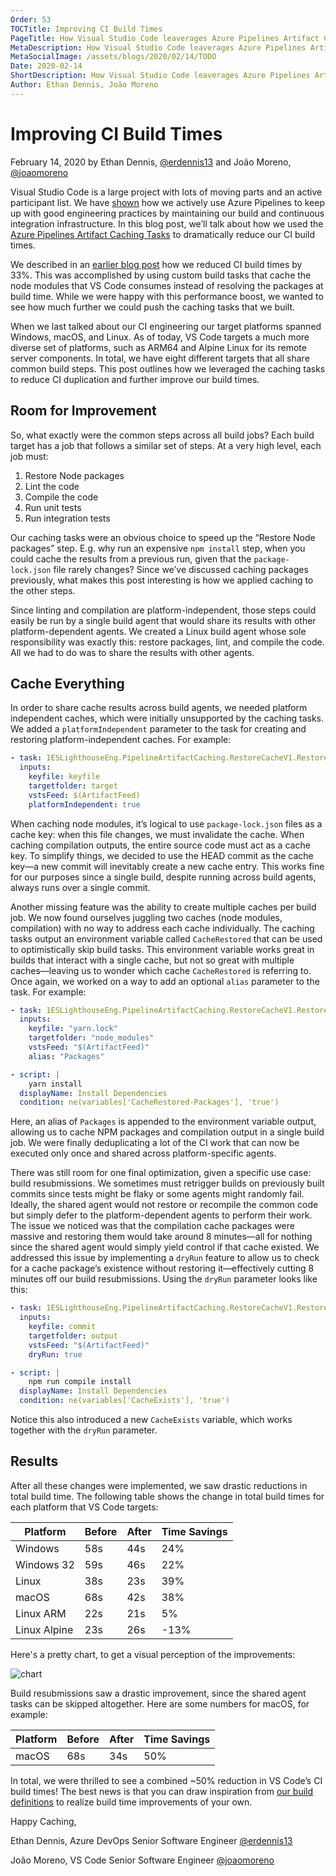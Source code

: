 ```yaml
---
Order: 53
TOCTitle: Improving CI Build Times
PageTitle: How Visual Studio Code leaverages Azure Pipelines Artifact Caching Tasks to improve CI
MetaDescription: How Visual Studio Code leaverages Azure Pipelines Artifact Caching Tasks to improve CI
MetaSocialImage: /assets/blogs/2020/02/14/TODO
Date: 2020-02-14
ShortDescription: How Visual Studio Code leaverages Azure Pipelines Artifact Caching Tasks to improve CI
Author: Ethan Dennis, João Moreno
---
```

# Improving CI Build Times

February 14, 2020 by Ethan Dennis, [@erdennis13](https://twitter.com/erdennis13) and João Moreno, [@joaomoreno](https://twitter.com/joaomoreno)

Visual Studio Code is a large project with lots of moving parts and an active participant list. We have [shown](https://code.visualstudio.com/blogs/2018/09/12/engineering-with-azure-pipelines) how we actively use Azure Pipelines to keep up with good engineering practices by maintaining our build and continuous integration infrastructure. In this blog post, we’ll talk about how we used the [Azure Pipelines Artifact Caching Tasks](https://github.com/Microsoft/azure-pipelines-artifact-caching-tasks) to dramatically reduce our CI build times.

We described in an [earlier blog post](https://medium.com/crawl-walk-sprint/reducing-vs-code-ci-build-times-by-33-dbb1715b5028) how we reduced CI build times by 33%. This was accomplished by using custom build tasks that cache the node modules that VS Code consumes instead of resolving the packages at build time. While we were happy with this performance boost, we wanted to see how much further we could push the caching tasks that we built.

When we last talked about our CI engineering our target platforms spanned Windows, macOS, and Linux. As of today, VS Code targets a much more diverse set of platforms, such as ARM64 and Alpine Linux for its remote server components. In total, we have eight different targets that all share common build steps. This post outlines how we leveraged the caching tasks to reduce CI duplication and further improve our build times.

## Room for Improvement

So, what exactly were the common steps across all build jobs? Each build target has a job that follows a similar set of steps. At a very high level, each job must:

1. Restore Node packages
2. Lint the code
3. Compile the code
4. Run unit tests
5. Run integration tests

Our caching tasks were an obvious choice to speed up the “Restore Node packages” step. E.g. why run an expensive `npm install` step, when you could cache the results from a previous run, given that the `package-lock.json` file rarely changes? Since we’ve discussed caching packages previously, what makes this post interesting is how we applied caching to the other steps.

Since linting and compilation are platform-independent, those steps could easily be run by a single build agent that would share its results with other platform-dependent agents. We created a Linux build agent whose sole responsibility was exactly this: restore packages, lint, and compile the code. All we had to do was to share the results with other agents.

## Cache Everything

In order to share cache results across build agents, we needed platform independent caches, which were initially unsupported by the caching tasks. We added a `platformIndependent` parameter to the task for creating and restoring platform-independent caches. For example:

```yml
- task: 1ESLighthouseEng.PipelineArtifactCaching.RestoreCacheV1.RestoreCache@1
  inputs:
    keyfile: keyfile
    targetfolder: target
    vstsFeed: $(ArtifactFeed)
    platformIndependent: true
```

When caching node modules, it’s logical to use `package-lock.json` files as a cache key: when this file changes, we must invalidate the cache. When caching compilation outputs, the entire source code must act as a cache key. To simplify things, we decided to use the HEAD commit as the cache key—a new commit will inevitably create a new cache entry. This works fine for our purposes since a single build, despite running across build agents, always runs over a single commit.

Another missing feature was the ability to create multiple caches per build job. We now found ourselves juggling two caches (node modules, compilation) with no way to address each cache individually. The caching tasks output an environment variable called `CacheRestored` that can be used to optimistically skip build tasks. This environment variable works great in builds that interact with a single cache, but not so great with multiple caches—leaving us to wonder which cache `CacheRestored` is referring to. Once again, we worked on a way to add an optional `alias` parameter to the task. For example:

```yml
- task: 1ESLighthouseEng.PipelineArtifactCaching.RestoreCacheV1.RestoreCache@1
  inputs:
    keyfile: "yarn.lock"
    targetfolder: "node_modules"
    vstsFeed: "$(ArtifactFeed)"
    alias: "Packages"

- script: |
    yarn install
  displayName: Install Dependencies
  condition: ne(variables['CacheRestored-Packages'], 'true')
```

Here, an alias of `Packages` is appended to the environment variable output, allowing us to cache NPM packages and compilation output in a single build job. We were finally deduplicating a lot of the CI work that can now be executed only once and shared across platform-specific agents.

There was still room for one final optimization, given a specific use case: build resubmissions. We sometimes must retrigger builds on previously built commits since tests might be flaky or some agents might randomly fail. Ideally, the shared agent would not restore or recompile the common code but simply defer to the platform-dependent agents to perform their work. The issue we noticed was that the compilation cache packages were massive and restoring them would take around 8 minutes—all for nothing since the shared agent would simply yield control if that cache existed. We addressed this issue by implementing a `dryRun` feature to allow us to check for a cache package’s existence without restoring it—effectively cutting 8 minutes off our build resubmissions. Using the `dryRun` parameter looks like this:

```yml
- task: 1ESLighthouseEng.PipelineArtifactCaching.RestoreCacheV1.RestoreCache@1
  inputs:
    keyfile: commit
    targetfolder: output
    vstsFeed: "$(ArtifactFeed)"
    dryRun: true

- script: |
    npm run compile install
  displayName: Install Dependencies
  condition: ne(variables['CacheExists'], 'true')
```

Notice this also introduced a new `CacheExists` variable, which works together with the `dryRun` parameter.

## Results

After all these changes were implemented, we saw drastic reductions in total build time. The following table shows the change in total build times for each platform that VS Code targets:

| Platform     | Before | After | Time Savings |
|--------------|--------|-------|--------------|
| Windows      | 58s     | 44s    |  24%         |
| Windows 32   | 59s     | 46s    | 22%          |
| Linux        | 38s     | 23s    | 39%          |
| macOS        | 68s     | 42s    | 38%          |
| Linux ARM    | 22s     | 21s    | 5%           |
| Linux Alpine | 23s     | 26s    | -13%         |

Here's a pretty chart, to get a visual perception of the improvements:

![chart](chart.png)

Build resubmissions saw a drastic improvement, since the shared agent tasks can be skipped altogether. Here are some numbers for macOS, for example:

| Platform     | Before | After | Time Savings |
|--------------|--------|-------|--------------|
| macOS        | 68s     | 34s    | 50%          |

In total, we were thrilled to see a combined ~50% reduction in VS Code’s CI build times! The best news is that you can draw inspiration from [our build definitions](https://github.com/microsoft/vscode/tree/master/build/azure-pipelines) to realize build time improvements of your own.

Happy Caching,

Ethan Dennis, Azure DevOps Senior Software Engineer
[@erdennis13](https://twitter.com/erdennis13)

João Moreno, VS Code Senior Software Engineer
[@joaomoreno](https://twitter.com/joaomoreno)